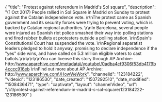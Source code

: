 {
    "title": "Protest against referendum in Madrid's Sol square",
    "description": "(1 Oct 2017) People rallied in Sol Square in Madrid on Sunday to protest against the Catalan independence vote. \r\nThe protest came as Spanish government and its security forces were trying to prevent voting, which is backed by Catalan regional authorities. \r\nIn Barcelona, several people were injured as Spanish riot police smashed their way into polling stations and fired rubber bullets at protesters outside a polling station. \r\nSpain's Constitutional Court has suspended the vote. \r\nRegional separatist leaders pledged to hold it anyway, promising to declare independence if the \"yes\" side wins, and have called on 5.3 million eligible voters to cast ballots.\r\n\r\n\r\nYou can license this story through AP Archive: http:\/\/www.aparchive.com\/metadata\/youtube\/0adba4cf9306f53db4179b4cccc916eb \r\nFind out more about AP Archive: http:\/\/www.aparchive.com\/HowWeWork",
    "channelid": "123184222",
    "videoid": "123186530",
    "date_created": "1507292510",
    "date_modified": "1508436471",
    "type": "captivate",
    "layout": "channelVideo",
    "url": "\/c1\/protest-against-referendum-in-madrid-s-sol-square\/123184222-123186530"
}